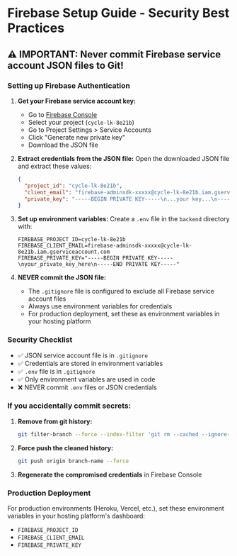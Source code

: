 # Firebase Setup Guide - Security Best Practices

## ⚠️ IMPORTANT: Never commit Firebase service account JSON files to Git!

### Setting up Firebase Authentication

1. **Get your Firebase service account key:**

   - Go to [Firebase Console](https://console.firebase.google.com/)
   - Select your project (`cycle-lk-8e21b`)
   - Go to Project Settings > Service Accounts
   - Click "Generate new private key"
   - Download the JSON file

2. **Extract credentials from the JSON file:**
   Open the downloaded JSON file and extract these values:

   ```json
   {
     "project_id": "cycle-lk-8e21b",
     "client_email": "firebase-adminsdk-xxxxx@cycle-lk-8e21b.iam.gserviceaccount.com",
     "private_key": "-----BEGIN PRIVATE KEY-----\n...your key...\n-----END PRIVATE KEY-----\n"
   }
   ```

3. **Set up environment variables:**
   Create a `.env` file in the `backend` directory with:

   ```env
   FIREBASE_PROJECT_ID=cycle-lk-8e21b
   FIREBASE_CLIENT_EMAIL=firebase-adminsdk-xxxxx@cycle-lk-8e21b.iam.gserviceaccount.com
   FIREBASE_PRIVATE_KEY="-----BEGIN PRIVATE KEY-----\nyour_private_key_here\n-----END PRIVATE KEY-----"
   ```

4. **NEVER commit the JSON file:**
   - The `.gitignore` file is configured to exclude all Firebase service account files
   - Always use environment variables for credentials
   - For production deployment, set these as environment variables in your hosting platform

### Security Checklist

- ✅ JSON service account file is in `.gitignore`
- ✅ Credentials are stored in environment variables
- ✅ `.env` file is in `.gitignore`
- ✅ Only environment variables are used in code
- ❌ NEVER commit `.env` files or JSON credentials

### If you accidentally commit secrets:

1. **Remove from git history:**

   ```bash
   git filter-branch --force --index-filter 'git rm --cached --ignore-unmatch path/to/secret/file.json' --prune-empty --tag-name-filter cat -- --all
   ```

2. **Force push the cleaned history:**

   ```bash
   git push origin branch-name --force
   ```

3. **Regenerate the compromised credentials** in Firebase Console

### Production Deployment

For production environments (Heroku, Vercel, etc.), set these environment variables in your hosting platform's dashboard:

- `FIREBASE_PROJECT_ID`
- `FIREBASE_CLIENT_EMAIL`
- `FIREBASE_PRIVATE_KEY`
